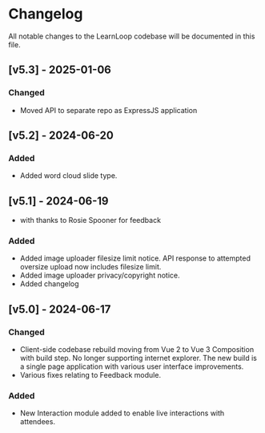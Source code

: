 # Changelog

All notable changes to the LearnLoop codebase will be documented in this file.

## [v5.3] - 2025-01-06

### Changed

- Moved API to separate repo as ExpressJS application

## [v5.2] - 2024-06-20

### Added

- Added word cloud slide type.

## [v5.1] - 2024-06-19

- with thanks to Rosie Spooner for feedback

### Added

- Added image uploader filesize limit notice. API response to attempted oversize upload now includes filesize limit.
- Added image uploader privacy/copyright notice.
- Added changelog

## [v5.0] - 2024-06-17

### Changed

- Client-side codebase rebuild moving from Vue 2 to Vue 3 Composition with build step. No longer supporting internet explorer. The new build is a single page application with various user interface improvements.
- Various fixes relating to Feedback module.

### Added

- New Interaction module added to enable live interactions with attendees.
